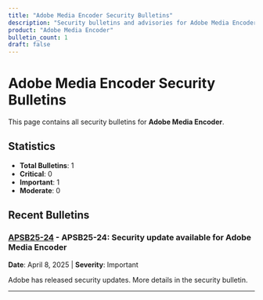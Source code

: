 ```yaml
---
title: "Adobe Media Encoder Security Bulletins"
description: "Security bulletins and advisories for Adobe Media Encoder"
product: "Adobe Media Encoder"
bulletin_count: 1
draft: false
---
```


# Adobe Media Encoder Security Bulletins

This page contains all security bulletins for **Adobe Media Encoder**.

## Statistics

- **Total Bulletins**: 1
- **Critical**: 0
- **Important**: 1
- **Moderate**: 0

## Recent Bulletins

### [APSB25-24](https://helpx.adobe.com/security/products/other/apsb25-24.html) - APSB25-24: Security update available for Adobe Media Encoder

**Date**: April 8, 2025 | **Severity**: Important

Adobe has released security updates. More details in the security bulletin.

---

